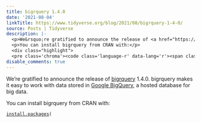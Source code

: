 ```yaml
---
title: bigrquery 1.4.0
date: '2021-08-04'
linkTitle: https://www.tidyverse.org/blog/2021/08/bigrquery-1-4-0/
source: Posts | Tidyverse
description: |-
  <p>We&rsquo;re gratified to announce the release of <a href="https://bigrquery.r-dbi.org" target="_blank" rel="noopener">bigrquery</a> 1.4.0. bigrquery makes it easy to work with data stored in <a href="https://developers.google.com/bigquery/" target="_blank" rel="noopener">Google BigQuery</a>, a hosted database for big data.</p>
  <p>You can install bigrquery from CRAN with:</p>
  <div class="highlight">
  <pre class='chroma'><code class='language-r' data-lang='r'><span class='nf'><a href='https://rdrr.io/r/utils/install.packages.html'>install.packages</a></span><span class='o'>(</span><span ...
disable_comments: true
---
```

<p>We&rsquo;re gratified to announce the release of <a href="https://bigrquery.r-dbi.org" target="_blank" rel="noopener">bigrquery</a> 1.4.0. bigrquery makes it easy to work with data stored in <a href="https://developers.google.com/bigquery/" target="_blank" rel="noopener">Google BigQuery</a>, a hosted database for big data.</p>
<p>You can install bigrquery from CRAN with:</p>
<div class="highlight">
<pre class='chroma'><code class='language-r' data-lang='r'><span class='nf'><a href='https://rdrr.io/r/utils/install.packages.html'>install.packages</a></span><span class='o'>(</span><span ...